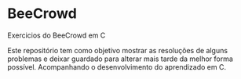 # BeeCrowd
Exercicios do BeeCrowd em C

Este repositório tem como objetivo mostrar as resoluções de alguns problemas e deixar guardado para alterar mais tarde da melhor forma possível. Acompanhando o desenvolvimento do aprendizado em C.
